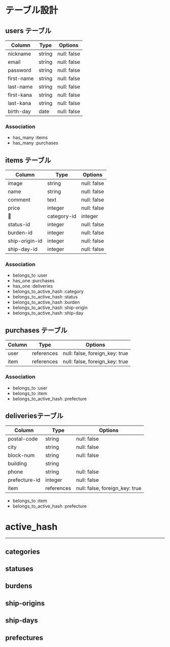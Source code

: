 # テーブル設計

## users テーブル

| Column     | Type   | Options     |
| --------   | ------ | ----------- |
| nickname   | string | null: false |
| email      | string | null: false |
| password   | string | null: false |
| first-name | string | null: false |
| last-name  | string | null: false |
| first-kana | string | null: false |
| last-kana  | string | null: false |
| birth-day  | date   | null: false |

### Association

- has_many :items
- has_many :purchases

## items テーブル

| Column    | Type   | Options     |
| ------    | ------ | ----------- |
| image     | string | null: false |
| name      | string | null: false |
| comment   | text   | null: false |
| price     | integer | null: false |
| category-id    | integer | null: false |
| status-id      | integer | null: false |
| burden-id      | integer | null: false |
| ship-origin-id | integer | null: false |
| ship-day-id    | integer | null: false |

### Association

- belongs_to :user
- has_one :purchases
- has_one :deliveries
- belongs_to_active_hash :category
- belongs_to_active_hash :status
- belongs_to_active_hash :burden
- belongs_to_active_hash :ship-origin
- belongs_to_active_hash :ship-day


## purchases テーブル

| Column | Type       | Options                        |
| ------ | ---------- | ------------------------------ |
| user   | references | null: false, foreign_key: true |
| item   | references | null: false, foreign_key: true |

### Association
- belongs_to :user
- belongs_to :item
- belongs_to_active_hash :prefecture

## deliveriesテーブル

| Column       | Type    | Options     |
| ------       | ------  | ----------- |
| postal-code  | string  | null: false |
| city         | string  | null: false |
| block-num    | string  | null: false |
| building     | string  |             |
| phone        | string  | null: false |
| prefecture-id | integer | null: false |
| item         | references | null: false, foreign_key: true |

- belongs_to :item
- belongs_to_active_hash :prefecture


# active_hash
--------------------
## categories

## statuses

## burdens

## ship-origins

## ship-days

## prefectures

